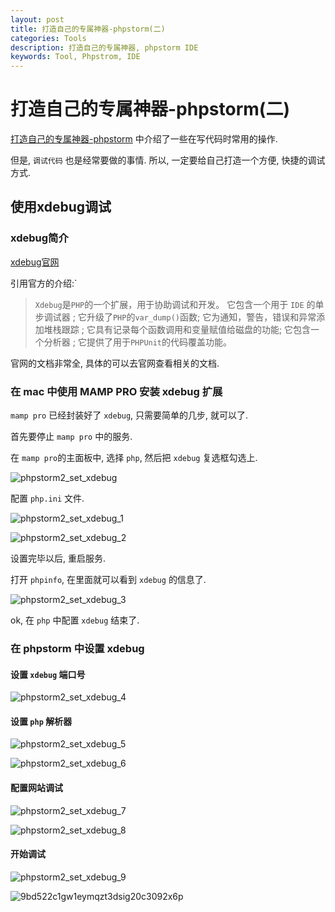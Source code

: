 ```yaml
---
layout: post
title: 打造自己的专属神器-phpstorm(二)
categories: Tools
description: 打造自己的专属神器, phpstorm IDE
keywords: Tool, Phpstrom, IDE
---
```


# 打造自己的专属神器-phpstorm(二)

[打造自己的专属神器-phpstorm](http://www.qiuyuhome.com/2018/01/18/%E6%89%93%E9%80%A0%E8%87%AA%E5%B7%B1%E7%9A%84%E4%B8%93%E5%B1%9E%E7%A5%9E%E5%99%A8-PhpStorm/)
中介绍了一些在写代码时常用的操作.

但是, `调试代码` 也是经常要做的事情. 所以, 一定要给自己打造一个方便, 快捷的调试方式.

## 使用xdebug调试

### xdebug简介

[xdebug官网](https://xdebug.org/)

引用官方的介绍:`

>`Xdebug`是`PHP`的一个扩展，用于协助调试和开发。
>它包含一个用于 `IDE` 的单步调试器 ; 它升级了`PHP`的`var_dump()`函数;
>它为通知，警告，错误和异常添加堆栈跟踪 ;
>它具有记录每个函数调用和变量赋值给磁盘的功能;
>它包含一个分析器 ; 它提供了用于`PHPUnit`的代码覆盖功能。

官网的文档非常全, 具体的可以去官网查看相关的文档.

### 在 mac 中使用 MAMP PRO 安装 xdebug 扩展

`mamp pro` 已经封装好了 `xdebug`, 只需要简单的几步, 就可以了.

首先要停止 `mamp pro` 中的服务.

在 `mamp pro`的主面板中, 选择 `php`, 然后把 `xdebug` 复选框勾选上.

![phpstorm2_set_xdebug](/images/posts/phpstorm2_set_xdebug.png)

配置 `php.ini` 文件.

![phpstorm2_set_xdebug_1](/images/posts/phpstorm2_set_xdebug_1.png)

![phpstorm2_set_xdebug_2](/images/posts/phpstorm2_set_xdebug_2.png)

设置完毕以后, 重启服务.

打开 `phpinfo`, 在里面就可以看到 `xdebug` 的信息了.

![phpstorm2_set_xdebug_3](/images/posts/phpstorm2_set_xdebug_3.png)

ok, 在 `php` 中配置 `xdebug` 结束了.

### 在 phpstorm 中设置 xdebug

#### 设置 `xdebug` 端口号

![phpstorm2_set_xdebug_4](/images/posts/phpstorm2_set_xdebug_4.png)

#### 设置 `php` 解析器

![phpstorm2_set_xdebug_5](/images/posts/phpstorm2_set_xdebug_5.png)

![phpstorm2_set_xdebug_6](/images/posts/phpstorm2_set_xdebug_6.png)

#### 配置网站调试

![phpstorm2_set_xdebug_7](/images/posts/phpstorm2_set_xdebug_7.png)

![phpstorm2_set_xdebug_8](/images/posts/phpstorm2_set_xdebug_8.png)

#### 开始调试

![phpstorm2_set_xdebug_9](/images/posts/phpstorm2_set_xdebug_9.png)

![9bd522c1gw1eymqzt3dsig20c3092x6p](/images/posts/9bd522c1gw1eymqzt3dsig20c3092x6p.gif)
